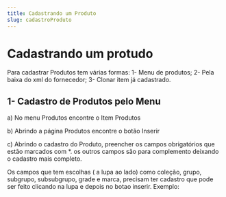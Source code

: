 ```yaml
---
title: Cadastrando um Produto
slug: cadastroProduto
---
```

# Cadastrando um protudo

Para cadastrar Produtos tem várias formas:
1- Menu de produtos;
2- Pela baixa do xml do fornecedor;
3- Clonar item já cadastrado.

## **1- Cadastro de Produtos pelo Menu**
a) No menu Produtos encontre o Item Produtos



 b) Abrindo a página Produtos encontre o botão Inserir
 


  c) Abrindo o cadastro do Produto, preencher os campos obrigatórios que estão marcados com *. os outros campos são para complemento deixando o cadastro mais completo.
 
  
  
  Os campos que tem escolhas ( a lupa ao lado) como coleção, grupo, subgrupo, subsubgrupo, grade e marca, precisam ter cadastro que pode ser feito clicando na lupa e depois no botao inserir.
  Exemplo:
 
  
  

  
  

